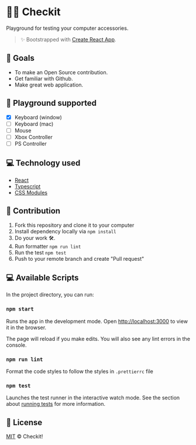 
# 🕵️‍♂️ Checkit
Playground for testing your computer accessories.
> ✨ Bootstrapped with [Create React App](https://github.com/facebook/create-react-app).

## 🚀 Goals
- To make an Open Source contribution.
- Get familiar with Github.
- Make great web application.

## 🎈 Playground supported
- [x] Keyboard (window)
- [ ] Keyboard (mac)
- [ ] Mouse
- [ ] Xbox Controller 
- [ ] PS Controller

## 💻 Technology used
- [React](https://reactjs.org/)
- [Typescript](https://www.typescriptlang.org/)
- [CSS Modules](https://github.com/css-modules/css-modules)

## 🌟 Contribution
1. Fork this repository and clone it to your computer
2. Install dependency locally via `npm install`
3. Do your work 🛠.
4. Run formatter `npm run lint`
5. Run the test `npm test`
6. Push to your remote branch and create "Pull request"

## 💻 Available Scripts
In the project directory, you can run:

### `npm start`
Runs the app in the development mode.
Open [http://localhost:3000](http://localhost:3000) to view it in the browser.

The page will reload if you make edits.
You will also see any lint errors in the console.

### `npm run lint`
Format the code styles to follow the styles in `.prettierrc` file

### `npm test`
Launches the test runner in the interactive watch mode.
See the section about [running tests](https://facebook.github.io/create-react-app/docs/running-tests) for more information.

## 📄 License
[MIT](./LICENSE) © Checkit!
